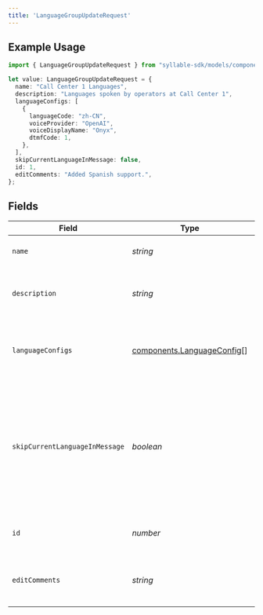 ```yaml
---
title: 'LanguageGroupUpdateRequest'
---
```


## Example Usage

```typescript
import { LanguageGroupUpdateRequest } from "syllable-sdk/models/components";

let value: LanguageGroupUpdateRequest = {
  name: "Call Center 1 Languages",
  description: "Languages spoken by operators at Call Center 1",
  languageConfigs: [
    {
      languageCode: "zh-CN",
      voiceProvider: "OpenAI",
      voiceDisplayName: "Onyx",
      dtmfCode: 1,
    },
  ],
  skipCurrentLanguageInMessage: false,
  id: 1,
  editComments: "Added Spanish support.",
};
```

## Fields

| Field                                                                                                                             | Type                                                                                                                              | Required                                                                                                                          | Description                                                                                                                       | Example                                                                                                                           |
| --------------------------------------------------------------------------------------------------------------------------------- | --------------------------------------------------------------------------------------------------------------------------------- | --------------------------------------------------------------------------------------------------------------------------------- | --------------------------------------------------------------------------------------------------------------------------------- | --------------------------------------------------------------------------------------------------------------------------------- |
| `name`                                                                                                                            | *string*                                                                                                                          | TRUE                                                                                                                | The name of the language group.                                                                                                   | Call Center 1 Languages                                                                                                           |
| `description`                                                                                                                     | *string*                                                                                                                          | FALSE                                                                                                                | Description of the language group.                                                                                                | Languages spoken by operators at Call Center 1                                                                                    |
| `languageConfigs`                                                                                                                 | [components.LanguageConfig](/sdk-docs/models/components/languageconfig)[]                                                          | TRUE                                                                                                                | Voice and DTMF configurations for each language in the group.                                                                     |                                                                                                                                   |
| `skipCurrentLanguageInMessage`                                                                                                    | *boolean*                                                                                                                         | TRUE                                                                                                                | Whether a message using the language group to generate a language DTMF menu should skip the agent's current language in the menu. |                                                                                                                                   |
| `id`                                                                                                                              | *number*                                                                                                                          | TRUE                                                                                                                | The ID of the language group to update.                                                                                           | 1                                                                                                                                 |
| `editComments`                                                                                                                    | *string*                                                                                                                          | FALSE                                                                                                                | Comments for the most recent edit to the language group.                                                                          | Added Spanish support.                                                                                                            |